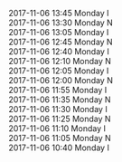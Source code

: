 2017-11-06 13:45 Monday  I  
2017-11-06 13:30 Monday  N  
2017-11-06 13:05 Monday  I  
2017-11-06 12:45 Monday  N  
2017-11-06 12:40 Monday  I  
2017-11-06 12:10 Monday  N  
2017-11-06 12:05 Monday  I  
2017-11-06 12:00 Monday  N  
2017-11-06 11:55 Monday  I  
2017-11-06 11:35 Monday  N  
2017-11-06 11:30 Monday  I  
2017-11-06 11:25 Monday  N  
2017-11-06 11:10 Monday  I  
2017-11-06 11:05 Monday  N  
2017-11-06 10:40 Monday  I  
